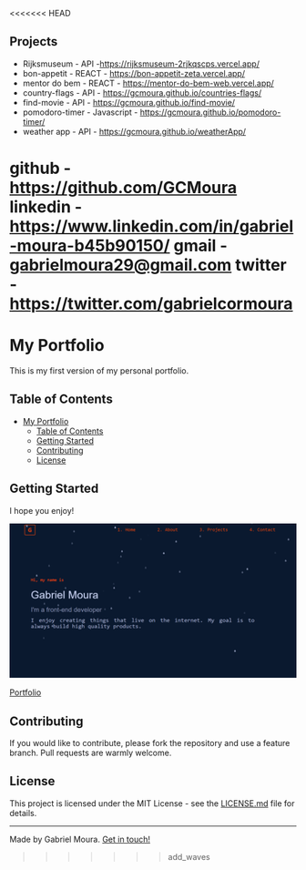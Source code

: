 <<<<<<< HEAD
## Projects

* Rijksmuseum - API -https://rijksmuseum-2rjkqscps.vercel.app/
* bon-appetit - REACT - https://bon-appetit-zeta.vercel.app/
* mentor do bem - REACT - https://mentor-do-bem-web.vercel.app/
* country-flags - API - https://gcmoura.github.io/countries-flags/
* find-movie - API - https://gcmoura.github.io/find-movie/
* pomodoro-timer - Javascript - https://gcmoura.github.io/pomodoro-timer/
* weather app - API - https://gcmoura.github.io/weatherApp/
 
github - https://github.com/GCMoura
linkedin - https://www.linkedin.com/in/gabriel-moura-b45b90150/
gmail - gabrielmoura29@gmail.com
twitter - https://twitter.com/gabrielcormoura
=======

# My Portfolio
This is my first version of my personal portfolio. 

## Table of Contents
- [My Portfolio](#my-portfolio)
  - [Table of Contents](#table-of-contents)
  - [Getting Started](#getting-started)
  - [Contributing](#contributing)
  - [License](#license)

## Getting Started
I hope you enjoy!

<img src="img/project/landing_page.png" >


[Portfolio]()


## Contributing
If you would like to contribute, please fork the repository and use a feature branch. Pull requests are warmly welcome.

## License
This project is licensed under the MIT License - see the [LICENSE.md](LICENSE.md) file for details.

---
Made by Gabriel Moura. [Get in touch!](https://www.linkedin.com/in/gabriel-moura-b45b90150/)
>>>>>>> add_waves
